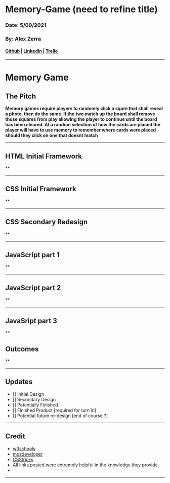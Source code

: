 # Memory-Game (need to refine title) 



### Date: 5/09/2021 
### By: Alex Zerra
#### [Github](https://github.com/AlexanderZerra) | [LinkedIn](https://www.linkedin.com/in/alexander-zerra-a2737788/) | [Trello](https://trello.com/b/EHQdTol3/triple-h#)

***
# **Memory Game**

## **The Pitch**
**Memory games require players to randomly click a squre that shall reveal a photo. then do the same. If the two match up the board shall remove those squares from play allowing the player to continue until the board has been cleared. At a random selection of how the cards are placed the player will have to use memory to remember where cards were placed should they click on one that doesnt match**
***

## **HTML Initial Framework**
**
***

## **CSS Initial Framework**
**
***

## **CSS Secondary Redesign**
**
***

## **JavaScript part 1**
**
***

## **JavaScript part 2**
**
***

## **JavaSript part 3**
**


## **Outcomes**
**
***


## Updates
-  [] Initial Design
-  [] Secondary Design
-  [] Potentially Finished
-  [] Finished Product [required for turn in]
-  [] Potential future re-design [end of course ?]
***

## Credit
* [w3schools](https://www.w3schools.com/) 
* [mozdeveloper](https://developer.mozilla.org/en-US/) 
* [CSStricks](https://css-tricks.com/)
* All links posted were extremely helpful in the knowledge they provide. 
* 
***